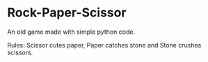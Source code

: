 # Rock-Paper-Scissor
An old game made with simple python code.

Rules: Scissor cutes paper, Paper catches stone and Stone crushes scissors.
